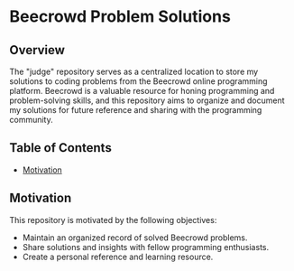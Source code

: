 # Beecrowd Problem Solutions

## Overview

The "judge" repository serves as a centralized location to store my solutions to coding problems from the Beecrowd online programming platform. Beecrowd is a valuable resource for honing programming and problem-solving skills, and this repository aims to organize and document my solutions for future reference and sharing with the programming community.

## Table of Contents

- [Motivation](#motivation)

## Motivation

This repository is motivated by the following objectives:

- Maintain an organized record of solved Beecrowd problems.
- Share solutions and insights with fellow programming enthusiasts.
- Create a personal reference and learning resource.

